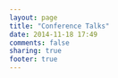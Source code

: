 ```yaml
---
layout: page
title: "Conference Talks"
date: 2014-11-18 17:49
comments: false
sharing: true
footer: true
---
```

